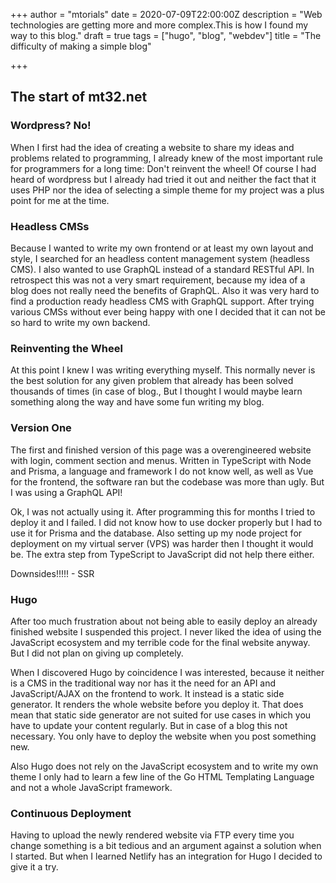 +++
author = "mtorials"
date = 2020-07-09T22:00:00Z
description = "Web technologies are getting more and more complex.This is how I found my way to this blog."
draft = true
tags = ["hugo", "blog", "webdev"]
title = "The difficulty of making a simple blog"

+++
## The start of mt32.net

### Wordpress? No!

When I first had the idea of creating a website to share my ideas and problems related to programming, I already knew of the most important rule for programmers for a long time: Don't reinvent the wheel! Of course I had heard of wordpress but I already had tried it out and neither the fact that it uses PHP nor the idea of selecting a simple theme for my project was a plus point for me at the time.

### Headless CMSs

Because I wanted to write my own frontend or at least my own layout and style, I searched for an headless content management system (headless CMS). I also wanted to use GraphQL instead of a standard RESTful API. In retrospect this was not a very smart requirement, because my idea of a blog does not really need the benefits of GraphQL. Also it was very hard to find a production ready headless CMS with GraphQL support. After trying various CMSs without ever being happy with one I decided that it can not be so hard to write my own backend.

### Reinventing the Wheel

At this point I knew I was writing everything myself. This normally never is the best solution for any given problem that already has been solved thousands of times (in case of blog., But I thought I would maybe learn something along the way and have some fun writing my blog.

### Version One

The first and finished version of this page was a overengineered website with login, comment section and menus. Written in TypeScript with Node and Prisma, a language and framework I do not know well, as well as Vue for the frontend, the software ran but the codebase was more than ugly. But I was using a GraphQL API!

Ok, I was not actually using it. After programming this for months I tried to deploy it and I failed. I did not know how to use docker properly but I had to use it for Prisma and the database. Also setting up my node project for deployment on my virtual server (VPS) was harder then I thought it would be. The extra step from TypeScript to JavaScript did not help there either.

Downsides!!!!! - SSR

### Hugo

After too much frustration about not being able to easily deploy an already finished website I suspended this project. I never liked the idea of using the JavaScript ecosystem and my terrible code for the final website anyway. But I did not plan on giving up completely.

When I discovered Hugo by coincidence I was interested, because it neither is a CMS in the traditional way nor has it the need for an API and JavaScript/AJAX on the frontend to work. It instead is a static side generator. It renders the whole website before you deploy it. That does mean that static side generator are not suited for use cases in which you have to update your content regularly. But in case of a blog this not necessary. You only have to deploy the website when you post something new.

Also Hugo does not rely on the JavaScript ecosystem and to write my own theme I only had to learn a few line of the Go HTML Templating Language and not a whole JavaScript framework.

### Continuous Deployment

Having to upload the newly rendered website via FTP every time you change something is a bit tedious and an argument against a solution when I started. But when I learned Netlify has an integration for Hugo I decided to give it a try.